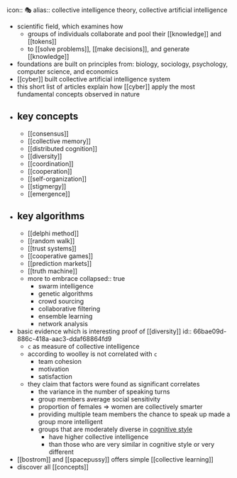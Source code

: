 icon:: 🎭
alias:: collective intelligence theory, collective artificial intelligence

- scientific field, which examines how
	- groups of individuals collaborate and pool their [[knowledge]] and [[tokens]]
	- to [[solve problems]], [[make decisions]], and generate [[knowledge]]
- foundations are built on principles from: biology, sociology, psychology, computer science, and economics
- [[cyber]] built collective artificial intelligence system
- this short list of articles explain how [[cyber]] apply the most fundamental concepts observed in nature
- ## key concepts
	- [[consensus]]
	- [[collective memory]]
	- [[distributed cognition]]
	- [[diversity]]
	- [[coordination]]
	- [[cooperation]]
	- [[self-organization]]
	- [[stigmergy]]
	- [[emergence]]
- ## key algorithms
	- [[delphi method]]
	- [[random walk]]
	- [[trust systems]]
	- [[cooperative games]]
	- [[prediction markets]]
	- [[truth machine]]
	- more to embrace
	  collapsed:: true
		- swarm intelligence
		- genetic algorithms
		- crowd sourcing
		- collaborative filtering
		- ensemble learning
		- network analysis
- basic evidence which is interesting proof of [[diversity]]
  id:: 66bae09d-886c-418a-aac3-ddaf68864fd9
	- `c` as measure of collective intelligence
	- according to woolley is not correlated with `c`
		- team cohesion
		- motivation
		- satisfaction
	- they claim that factors were found as significant correlates
		- the variance in the number of speaking turns
		- group members average social sensitivity
		- proportion of females => women are collectively smarter
		- providing multiple team members the chance to speak up made a group more intelligent
		- groups that are moderately diverse in [cognitive style](https://en.wikipedia.org/wiki/Cognitive_style)
			- have higher collective intelligence
			- than those who are very similar in cognitive style or very different
- [[bostrom]] and [[spacepussy]] offers simple [[collective learning]]
- discover all [[concepts]]